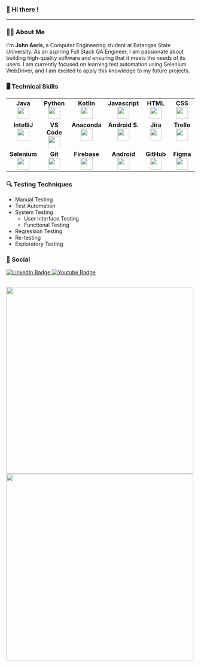 ### 👋 Hi there !

---

<!--
**JohnAeris/JohnAeris** is a ✨ _special_ ✨ repository because its `README.md` (this file) appears on your GitHub profile.

Here are some ideas to get you started:

- 🔭 I’m currently working on ... something
- 🌱 I’m currently learning ...
- 👯 I’m looking to collaborate on ...
- 🤔 I’m looking for help with ...
- 💬 Ask me about ...
- 📫 How to reach me: ...
- 😄 Pronouns: ...
- ⚡ Fun fact: ...
-->

### 🧑‍💻 About Me

I'm <b>John Aeris</b>, a Computer Engineering student at Batangas State University. As an aspiring Full Stack QA Engineer, I am passionate about building high-quality software and ensuring that it meets the needs of its users. I am currently focused on learning test automation using Selenium WebDriver, and I am excited to apply this knowledge to my future projects.

### 🖥️ Technical Skills

<table width="320px">
    <tbody>
        <tr valign="top">
            <td width="105px" align="center">
            <span><strong>Java</strong></span><br>
            <img height="32" src="https://cdn.jsdelivr.net/gh/devicons/devicon/icons/java/java-original.svg">
            </td>
            <td width="105px" align="center">
            <span><strong>Python</strong></span><br>
            <img height="32px" src="https://cdn.jsdelivr.net/gh/devicons/devicon/icons/python/python-original.svg">
            </td>
            <td width="105px" align="center">
            <span><strong>Kotlin</strong></span><br>     
            <img height="32px" src="https://cdn.jsdelivr.net/gh/devicons/devicon/icons/kotlin/kotlin-original.svg">
            </td>
            <td width="105px" align="center">
            <span><strong>Javascript</strong></span><br>     
            <img height="32px" src="https://cdn.jsdelivr.net/gh/devicons/devicon/icons/javascript/javascript-original.svg">
            </td>
            <td width="105px" align="center">
            <span><strong>HTML</strong></span><br>
            <img height="32px" src="https://cdn.jsdelivr.net/gh/devicons/devicon/icons/html5/html5-original.svg">
            </td>
            <td width="105px" align="center">
            <span><strong>CSS</strong></span><br>
            <img height="32px" src="https://cdn.jsdelivr.net/gh/devicons/devicon/icons/css3/css3-original.svg">
            </td>
        </tr>
        <tr valign="top">
            <td width="105px" align="center">
            <span><strong>IntelliJ</strong></span><br>
            <img height="32px" src="https://cdn.jsdelivr.net/gh/devicons/devicon/icons/intellij/intellij-original.svg">
            </td>
            <td width="105px" align="center">
            <span><strong>VS Code</strong></span><br>
            <img height="32px" src="https://cdn.jsdelivr.net/gh/devicons/devicon/icons/vscode/vscode-original.svg">
            </td>
            <td width="105px" align="center">
            <span><strong>Anaconda</strong></span><br>
            <img height="32px" src="https://cdn.jsdelivr.net/gh/devicons/devicon/icons/anaconda/anaconda-original.svg">
            </td>
            <td width="105px" align="center">
            <span><strong>Android S.</strong></span><br>
            <img height="32px" src="https://cdn.jsdelivr.net/gh/devicons/devicon/icons/androidstudio/androidstudio-original.svg">
            <td width="105pxx" align="center">
            <span><strong>Jira</strong></span><br>
            <img height="32px" src="https://cdn.jsdelivr.net/gh/devicons/devicon/icons/jira/jira-original.svg">
            </td>
            <td width="105pxx" align="center">
            <span><strong>Trello</strong></span><br>
            <img height="32px" src="https://cdn.jsdelivr.net/gh/devicons/devicon/icons/trello/trello-plain.svg">
            </td>
        </tr>
        <tr valign="top">
            <td width="105px" align="center">
            <span><strong>Selenium</strong></span><br>
            <img height="32px" src="https://cdn.jsdelivr.net/gh/devicons/devicon/icons/selenium/selenium-original.svg">
            </td>
            <td width="105px" align="center">
            <span><strong>Git</strong></span><br>
            <img height="32px" src="https://cdn.jsdelivr.net/gh/devicons/devicon/icons/git/git-original.svg">
            </td>
            <td width="105px" align="center">
            <span><strong>Firebase</strong></span><br>
            <img height="32px" src="https://cdn.jsdelivr.net/gh/devicons/devicon/icons/firebase/firebase-plain.svg">
            </td>
            <td width="105px" align="center">
            <span><strong>Android</strong></span><br>
            <img height="32px" src="https://cdn.jsdelivr.net/gh/devicons/devicon/icons/android/android-original.svg">
            <td width="105pxx" align="center">
            <span><strong>GitHub</strong></span><br>
            <img height="32px" src="https://cdn.jsdelivr.net/gh/devicons/devicon/icons/github/github-original.svg">
            </td>
            <td width="105pxx" align="center">
            <span><strong>Figma</strong></span><br>
            <img height="32px" src="https://cdn.jsdelivr.net/gh/devicons/devicon/icons/figma/figma-original.svg">
            </td>
        </tr>
    </tbody>
</table>

### 🔍 Testing Techniques

- Manual Testing
- Test Automation
- System Testing
    - User Interface Testing
    - Functional Testing
- Regression Testing
- Re-testing
- Exploratory Testing

### 📲 Social

<div id="badges">
  <a href="https://www.linkedin.com/in/johnaerisbarrot/">
    <img src="https://img.shields.io/badge/LinkedIn-blue?style=for-the-badge&logo=linkedin&logoColor=white" alt="LinkedIn Badge"/>
  </a>
  <a href="https://t.me/aewisshhh">
    <img src="https://img.shields.io/badge/Telegram-blue?style=for-the-badge&logo=telegram&logoColor=white" alt="Youtube Badge"/>
  </a>
</div>

<br>

<img width="500px" align="center" src="https://github-readme-stats.vercel.app/api?username=johnaeris&show_icons=true"/> <img width="500px" align="center" src="https://github-readme-streak-stats.herokuapp.com?user=johnaeris&border_radius=5"/>
